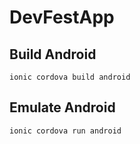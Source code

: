 # DevFestApp

## Build Android
`ionic cordova build android`

## Emulate Android
`ionic cordova run android`
